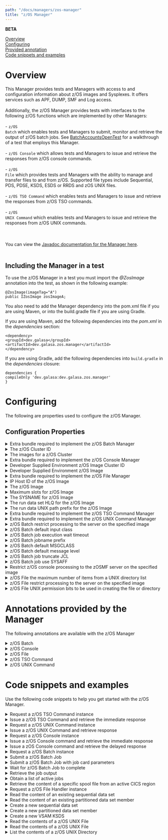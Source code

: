 ```yaml
---
path: "/docs/managers/zos-manager"
title: "z/OS Manager"
---
```


**BETA**

[Overview](#overview)<br>
[Configuring](#configuring)<br>
[Provided annotation](#annotations)<br>
[Code snippets and examples](#codesnippets)<br>

# <a name="overview"></a>Overview
This Manager provides tests and Managers with access to and configuration information about z/OS images and Sysplexes. It offers services such as APF, DUMP, SMF and Log access. <br><br> Additionally, the z/OS Manager provides tests with interfaces to the following z/OS functions which are implemented by other Managers: <br><br> - <code>z/OS Batch</code> which enables tests and Managers to submit, monitor and retrieve the output of z/OS batch jobs. See <a href="/docs/running-simbank-tests/batch-accounts-open-test">BatchAccountsOpenTest</a> for a walkthrough of a test that employs this Manager.<br><br> - <code>z/OS Console</code> which allows tests and Managers to issue and retrieve the responses from z/OS console commands.<br><br> - <code>z/OS File</code> which provides tests and Managers with the ability to manage and transfer files to and from z/OS. Supported file types include Sequential, PDS, PDSE, KSDS, ESDS or RRDS and zOS UNIX files.<br><br> - <code>z/OS TSO Command</code> which enables tests and Managers to issue and retrieve the responses from z/OS TSO commands. <br><br> - <code>z/OS UNIX Command</code> which enables tests and Managers to issue and retrieve the responses from z/OS UNIX commands.<br><br> <br><br> You can view the <a href="https://javadoc.galasa.dev/dev/galasa/zos/package-summary.html">Javadoc documentation for the Manager here</a>. <br><br>

## <a name="dependencies"></a>Including the Manager in a test

To use the z/OS Manager in a test you must import the _@ZosImage_ annotation into the test, as shown in the following example: 

```
@ZosImage(imageTag="A")
public IZosImage zosImageA;
```

You also need to add the Manager dependency into the pom.xml file if you are using Maven, or into the build.gradle file if you are using Gradle. 

If you are using Maven, add the following dependencies into the _pom.xml_ in the _dependencies_ section:

```
<dependency>
<groupId>dev.galasa</groupId>
<artifactId>dev.galasa.zos.manager</artifactId>
</dependency>
```

If you are using Gradle, add the following dependencies into ```build.gradle``` in the _dependencies_ closure:

```
dependencies {
compileOnly 'dev.galasa:dev.galasa.zos.manager'
}
```

# <a name="configuring"></a>Configuring 
The following are properties used to configure the z/OS Manager.

## <a name="cps"></a>Configuration Properties
 
<details>
<summary>Extra bundle required to implement the z/OS Batch Manager</summary>

| Property: | Extra bundle required to implement the z/OS Batch Manager |
| --------------------------------------- | :------------------------------------- |
| Name: | zos.bundle.extra.batch.manager |
| Description: | The name of the Bundle that implements the z/OS Batch Manager |
| Required:  | No |
| Default value: | dev.galasa.common.zosbatch.zosmf.manager |
| Valid values: | $validValues |
| Examples: | <code>zos.bundle.extra.batch.manager=dev.galasa.common.zosbatch.zosmf.manager</code><br> |

</details>
 
<details>
<summary>The z/OS Cluster ID</summary>

| Property: | The zOS Cluster ID |
| --------------------------------------- | :------------------------------------- |
| Name: | zos.tag.[tag].clusterid |
| Description: | The z/OS Cluster ID for the specified tag |
| Required:  | No |
| Default value: | None |
| Valid values: | $validValues |
| Examples: | <code>zos.tag.[tag].clusterid=plex1</code><br> |

</details>
 
<details>
<summary>The images for a z/OS Cluster</summary>

| Property: | The images for a z/OS Cluster |
| --------------------------------------- | :------------------------------------- |
| Name: | zos.cluster.[clusterId].images |
| Description: | The z/OS Images for the specified cluster |
| Required:  | No |
| Default value: | None |
| Valid values: | $validValues |
| Examples: | <code>zos.cluster.[clusterId].images=SYSA,SYSB,SYSC</code><br> |

</details>
 
<details>
<summary>Extra bundle required to implement the z/OS Console Manager</summary>

| Property: | Extra bundle required to implement the z/OS Console Manager |
| --------------------------------------- | :------------------------------------- |
| Name: | zos.bundle.extra.console.manager |
| Description: | The name of the Bundle that implements the z/OS Console Manager |
| Required:  | No |
| Default value: | dev.galasa.common.zosconsole.zosmf.manager |
| Valid values: | $validValues |
| Examples: | <code>zos.bundle.extra.console.manager=dev.galasa.common.zosconsole.zosmf.manager</code><br> |

</details>
 
<details>
<summary>Developer Supplied Environment z/OS Image Cluster ID</summary>

| Property: | Developer Supplied Environment z/OS Image Cluster ID |
| --------------------------------------- | :------------------------------------- |
| Name: | zos.dse.tag.[tag].clusterid |
| Description: | The Cluster ID for the specified tag |
| Required:  | No |
| Default value: | None |
| Valid values: | $validValues |
| Examples: | <code>zos.dse.tag.[tag].clusterid=PLEXA</code><br> |

</details>
 
<details>
<summary>Developer Supplied Environment z/OS Image</summary>

| Property: | Developer Supplied Environment z/OS Image |
| --------------------------------------- | :------------------------------------- |
| Name: | zos.dse.tag.[tag].imageid |
| Description: | The image ID of the Developer Supplied Environment for the specified tag |
| Required:  | No |
| Default value: | None |
| Valid values: | $validValues |
| Examples: | <code>zos.dse.tag.[tag].imageid=SYSA</code><br> |

</details>
 
<details>
<summary>Extra bundle required to implement the z/OS File Manager</summary>

| Property: | Extra bundle required to implement the z/OS File Manager |
| --------------------------------------- | :------------------------------------- |
| Name: | zos.bundle.extra.file.manager |
| Description: | The name of the Bundle that implements the z/OS File Manager |
| Required:  | No |
| Default value: | dev.galasa.common.zosfile.zosmf.manager |
| Valid values: | $validValues |
| Examples: | <code>zos.bundle.extra.file.manager=dev.galasa.common.zosfile.zosmf.manager</code><br> |

</details>
 
<details>
<summary>IP Host ID of the z/OS Image</summary>

| Property: | IP Host ID of the z/OS Image |
| --------------------------------------- | :------------------------------------- |
| Name: | zos.image.[tag].iphostid |
| Description: | The IP Host ID of the z/OS Image for the supplied tag.<br>  If CPS property zos.image.[tag].iphostid exists, then that is returned, otherwise the z/OS Image ID is returned |
| Required:  | No |
| Default value: | None |
| Valid values: | $validValues |
| Examples: | <code>zos.image.[tag].iphostid=sysa.ibm.com</code><br> |

</details>
 
<details>
<summary>The z/OS Image</summary>

| Property: | The z/OS Image |
| --------------------------------------- | :------------------------------------- |
| Name: | zos.dse.tag.[tag].imageid |
| Description: | The image ID for the specified tag |
| Required:  | No |
| Default value: | None |
| Valid values: | $validValues |
| Examples: | <code>zos.dse.tag.[tag].imageid=SYSA</code><br> |

</details>
 
<details>
<summary>Maximum slots for z/OS Image</summary>

| Property: | Maximum slots for z/OS Image |
| --------------------------------------- | :------------------------------------- |
| Name: | zos.image.[tag].max.slots |
| Description: | The maximum slots available on a z/OS Image for the specified tag |
| Required:  | No |
| Default value: | 2 |
| Valid values: | $validValues |
| Examples: | <code>zos.image.[tag].max.slots=2</code><br> |

</details>
 
<details>
<summary>The SYSNAME for z/OS Image</summary>

| Property: | The SYSNAME for z/OS Image |
| --------------------------------------- | :------------------------------------- |
| Name: | zos.image.[imageid].sysname |
| Description: | The SYSNAME for the z/OS image |
| Required:  | No |
| Default value: | The image ID of the image |
| Valid values: | $validValues |
| Examples: | <code>zos.image.IMAGEA.sysname=SYSA</code><br> |

</details>
 
<details>
<summary>The run data set HLQ for the z/OS Image</summary>

| Property: | The run data set HLQ for the z/OS Image |
| --------------------------------------- | :------------------------------------- |
| Name: | zos.run.[image].dataset.hlq |
| Description: | The data set HLQ(s) for temporary data sets created on z/OS Image.<br>  If CPS property zos.run.[image].dataset.hlq exists, then that is returned |
| Required:  | No |
| Default value: | runuser.GALASA |
| Valid values: | $validValues |
| Examples: | <code>zos.run.[image].dataset.hlq=USERID.GALASA</code><br> |

</details>
 
<details>
<summary>The run data UNIX path prefix for the z/OS Image</summary>

| Property: | The run data UNIX path prefix for the z/OS Image |
| --------------------------------------- | :------------------------------------- |
| Name: | zos.run.[image].unix.path.prefix |
| Description: | The UNIX path prefix for temporary data sets created on z/OS Image.<br>  If CPS property zos.run.[image].unix.path.prefix exists, then that is returned |
| Required:  | No |
| Default value: | /u/runuser/Galasa |
| Valid values: | $validValues |
| Examples: | <code>zos.run.[image].unix.path.prefix=/u/userid/Galasa</code><br> |

</details>
 
<details>
<summary>Extra bundle required to implement the z/OS TSO Command Manager</summary>

| Property: | Extra bundle required to implement the z/OS TSO Command Manager |
| --------------------------------------- | :------------------------------------- |
| Name: | zos.bundle.extra.tsocommand.manager |
| Description: | The name of the Bundle that implements the z/OS TSO Command Manager |
| Required:  | No |
| Default value: | dev.galasa.zostsocommand.ssh.manager |
| Valid values: | $validValues |
| Examples: | <code>zos.bundle.extra.tsocommand.manager=dev.galasa.zostsocommand.ssh.manager</code> |

</details>
 
<details>
<summary>Extra bundle required to implement the z/OS UNIX Command Manager</summary>

| Property: | Extra bundle required to implement the z/OS UNIX Command Manager |
| --------------------------------------- | :------------------------------------- |
| Name: | zos.bundle.extra.unixcomand.manager |
| Description: | The name of the Bundle that implements the z/OS UNIX Command Manager |
| Required:  | No |
| Default value: | dev.galasa.zosunixcommand.ssh.manager |
| Valid values: | $validValues |
| Examples: | <code>zos.bundle.extra.unix.manager=dev.galasa.zosunixcommand.ssh.manager</code> |

</details>
 
<details>
<summary>z/OS Batch restrict processing to the server on the specified image</summary>

| Property: | z/OS Batch restrict processing to the server on the specified image |
| --------------------------------------- | :------------------------------------- |
| Name: | zosbatch.batchjob.[imageid].restrict.to.image |
| Description: | Use only the server (e.g. zOSMF, RSE API, etc) running on the image associated with the z/OS Batch job |
| Required:  | No |
| Default value: | false |
| Valid values: | true or false |
| Examples: | <code>zosbatch.batchjob.MVSA.restrict.to.image=true</code><br> <code>zosbatch.batchjob.default.restrict.to.image=false</code> |

</details>
 
<details>
<summary>z/OS Batch default input class</summary>

| Property: | z/OS Batch default input class |
| --------------------------------------- | :------------------------------------- |
| Name: | zosbatch.default.[imageid].input.class |
| Description: | The default input class to set on the job card for submitted jobs |
| Required:  | No |
| Default value: | A |
| Valid values: | a valid JES input class literal |
| Examples: | <code>zosbatch.default.MVSA.input.class=S</code><br> <code>zosbatch.default.input.class=A</code> |

</details>
 
<details>
<summary>z/OS Batch job execution wait timeout</summary>

| Property: | z/OS Batch job execution wait timeout |
| --------------------------------------- | :------------------------------------- |
| Name: | zosbatch.batchjob.[imageid].timeout |
| Description: | The value in seconds to wait for the z/OS Batch job execution to complete when submitted via zOSMF |
| Required:  | No |
| Default value: | 350 |
| Valid values: | 0 to {@link Integer#MAX_VALUE} |
| Examples: | <code>zosbatch.batchjob.MVSA.timeout=350</code><br> <code>zosbatch.batchjob.default.timeout=60</code> |

</details>
 
<details>
<summary>z/OS Batch jobname prefix</summary>

| Property: | z/OS Batch jobname prefix |
| --------------------------------------- | :------------------------------------- |
| Name: | zosbatch.jobname.[imageid].prefix |
| Description: | The z/OS Batch jobname prefix when submitted via zOSMF |
| Required:  | No |
| Default value: | GAL |
| Valid values: | 1-7 characters |
| Examples: | <code>zosbatch.jobname.MVSA.prefix=JOB</code><br> <code>zosbatch.jobname.default.prefix=XXX</code> |

</details>
 
<details>
<summary>z/OS Batch default MSGCLASS</summary>

| Property: | z/OS Batch default MSGCLASS |
| --------------------------------------- | :------------------------------------- |
| Name: | zosbatch.default.[imageid].message.class |
| Description: | The default message class to set on the job card for submitted jobs |
| Required:  | No |
| Default value: | A |
| Valid values: | a valid JES message class literal |
| Examples: | <code>zosbatch.default.MVSA.message.class=S</code><br> <code>zosbatch.default.message.class=A</code> |

</details>
 
<details>
<summary>z/OS Batch default message level</summary>

| Property: | z/OS Batch default message level |
| --------------------------------------- | :------------------------------------- |
| Name: | zosbatch.default.[imageid].message.level |
| Description: | The default message level to set on the job card for submitted jobs |
| Required:  | No |
| Default value: | (1,1) |
| Valid values: | a valid JES message level |
| Examples: | <code>zosbatch.default.MVSA.message.level=(1,1)</code><br> <code>zosbatch.default.message.level=(2,0)</code> |

</details>
 
<details>
<summary>z/OS Batch job truncate JCL</summary>

| Property: | z/OS Batch job truncate JCL |
| --------------------------------------- | :------------------------------------- |
| Name: | zosbatch.batchjob.[imageid].truncate.jcl.records |
| Description: | The z/OSMF submit job will fail if supplied with JCL records greater than 80 characters. Setting this property to true will truncate any records to 80 characters and issue a warning message. |
| Required:  | No |
| Default value: | true |
| Valid values: | true or false |
| Examples: | <code>zosbatch.batchjobe.MVSA.truncate.jcl.records=true</code><br> <code>zosbatch.batchjob.default.truncate.jcl.records=false</code> |

</details>
 
<details>
<summary>z/OS Batch job use SYSAFF</summary>

| Property: | z/OS Batch job use SYSAFF |
| --------------------------------------- | :------------------------------------- |
| Name: | zosbatch.batchjob.[imageid].use.sysaff |
| Description: | Use the run the z/OS Batch job on the specified image by specifying {@code /*JOBPARM SYSAFF=[imageid]} |
| Required:  | No |
| Default value: | true |
| Valid values: | true or false |
| Examples: | <code>zosbatch.batchjobe.MVSA.use.sysaff=true</code><br> <code>zosbatch.batchjob.default.use.sysaff=false</code> |

</details>
 
<details>
<summary>Restrict z/OS console processing to the zOSMF server on the specified image</summary>

| Property: | Restrict z/OS console processing to the zOSMF server on the specified image |
| --------------------------------------- | :------------------------------------- |
| Name: | zosconsole.console.[imageid].restrict.to.image |
| Description: | Use only the zOSMF server running on the image associated with the z/OS Console |
| Required:  | No |
| Default value: | False |
| Valid values: | $validValues |
| Examples: | <code>zosconsole.console.restrict.to.image=true</code><br> <code>zosconsole.console.SYSA.restrict.to.image=true</code> |

</details>
 
<details>
<summary>z/OS File the maximum number of items from a UNIX directory list</summary>

| Property: | z/OS File the maximum number of items from a UNIX directory list |
| --------------------------------------- | :------------------------------------- |
| Name: | zosfile.unix.[imageid].directory.list.max.items |
| Description: | The maximum number of items the server (e.g. zOSMF, RSE API, etc) returns when listing the content of a UNIX directory |
| Required:  | No |
| Default value: | 1000 |
| Valid values: | $validValues |
| Examples: | <code>zosfile.unix.[imageid].directory.list.max.items=1000</code><br> |

</details>
 
<details>
<summary>z/OS File restrict processing to the server on the specified image</summary>

| Property: | z/OS File restrict processing to the server on the specified image |
| --------------------------------------- | :------------------------------------- |
| Name: | zosfile.file.[imageid].restrict.to.image |
| Description: | Use only the server (e.g. zOSMF, RSE API, etc) running on the image associated with the z/OS data set or file |
| Required:  | No |
| Default value: | False |
| Valid values: | $validValues |
| Examples: | <code>zosfile.file.restrict.to.image=true</code><br> <cods>zosfile.file.SYSA.restrict.to.image=true</code> |

</details>
 
<details>
<summary>z/OS File UNIX permission bits to be used in creating the file or directory</summary>

| Property: | z/OS File UNIX permission bits to be used in creating the file or directory |
| --------------------------------------- | :------------------------------------- |
| Name: | zosfile.[imageid].unix.file.permission |
| Description: | The UNIX file or directory permission bits to be used in creating the file or directory |
| Required:  | No |
| Default value: | None |
| Valid values: | $validValues |
| Examples: | <code>zosfile.unix.file.permission=rwxrwx---</code><br> <code>zosfile.SYSA.unix.file.permission=rwxrwxrrx</code> |

</details>

# <a name="annotations"></a>Annotations provided by the Manager

The following annotations are available with the z/OS Manager
<details>
<summary>z/OS Batch</summary>

| Annotation: | z/OS Batch |
| --------------------------------------- | :------------------------------------- |
| Name: | @ZosBatch |
| Description: | The <code>@ZosBatch</code> annotation requests the z/OS Manager to provide a z/OS Batch instance associated with a z/OS image.  The test can request multiple z/OS Batch instances, with the default being associated with the <b>primary</b> z/OS image.<br> At test end, the Manager stores the job output with the test results archive and removes jobs from the JES queue. |
| Attribute: `imageTag` |  The <code>imageTag</code> is used to identify the z/OS image. |
| Syntax: | @ZosImage(imageTag="A")<br> public IZosImage zosImageA;<br> @ZosBatch(imageTag="A")<br> public IZosBatch zosBatchA;<br></code> |
| Notes: | The <code>IZosBatch</code> interface has a single method, {@link IZosBatch#submitJob(String, IZosBatchJobname)} to submit a JCL  as a <code>String</code> and returns a <code>IZosBatchJob</code> instance.<br><br> See <a href="https://javadoc.galasa.dev/dev/galasa/zosbatch/ZosBatch.html" target="_blank">ZosBatch</a>, <a href="https://javadoc.galasa.dev/dev/galasa/zosbatch/IZosBatch.html" target="_blank">IZosBatch</a> and <a href="https://javadoc.galasa.dev/dev/galasa/zosbatch/IZosBatchJob.html" target="_blank">IZosBatchJob</a> to find out more. |

</details>

<details>
<summary>z/OS Console</summary>

| Annotation: | z/OS Console |
| --------------------------------------- | :------------------------------------- |
| Name: | @ZosConsole |
| Description: | The <code>@ZosConsole</code> annotation requests the z/OS Manager to provide a z/OS Console instance associated with a z/OS image.  The test can request multiple z/OS Console instances, with the default being associated with the <b>primary</b> z/OS image.<br> |
| Attribute: `imageTag` |  The tag of the z/OS Image this variable is to be populated with |
| Syntax: | @ZosImage(imageTag="A")<br> public IZosImage zosImageA;<br> @ZosConsole(imageTag="A")<br> public IZosConsole zosConsoleA;<br></code> |
| Notes: | The <code>IZosConsole</code> interface has two methods, {@link IZosConsole#issueCommand(String)} and {@link IZosConsole#issueCommand(String, String)} to issue a command to the z/OS console and returns a <code>IZosConsoleCommand</code> instance.<br><br> See <a href="https://javadoc.galasa.dev/dev/galasa/zosconsole/ZosConsole.html" target="_blank">ZosConsole</a>, <a href="https://javadoc.galasa.dev/dev/galasa/zosconsole/IZosConsole.html" target="_blank">IZosConsole</a> and <a href="https://javadoc.galasa.dev/dev/galasa/zosconsole/IZosConsoleCommand.html" target="_blank">IZosConsoleCommand</a> to find out more. |

</details>

<details>
<summary>z/OS File</summary>

| Annotation: | z/OS File |
| --------------------------------------- | :------------------------------------- |
| Name: | @ZosFileHandler |
| Description: | The <code>@ZosFileHandler</code> annotation requests the z/OS Manager to provide a handler instance to manage data sets and UNIX files on a z/OS image.  A single z/OS File Handler instance can manage multiple z/OS data sets and UNIX files on multiple z/OS images.<br> |
| Syntax: | <code>@ZosFileHandler<br> public IZosFileHandler zosFileHandler;<br></code> |
| Notes: | The <code>IZosFileHandler</code> interface has three methods supplying file name and z/OS image:<br> {@link IZosFileHandler#newDataset(String, dev.galasa.zos.IZosImage)}<br>  {@link IZosFileHandler#newVSAMDataset(String, dev.galasa.zos.IZosImage)}<br> {@link IZosFileHandler#newUNIXFile(String, dev.galasa.zos.IZosImage)}<br> returning an object representing the type of file requested. This can be an existing file or can be created via a method on the file object.<br><br> See <a href="https://javadoc.galasa.dev/dev/galasa/zosfile/ZosFileHandler.html" target="_blank">ZosFileHandler</a>, <a href="https://javadoc.galasa.dev/dev/galasa/zosfile/IZosFileHandler.html" target="_blank">IZosFileHandler</a>, <a href="https://javadoc.galasa.dev/dev/galasa/zosfile/IZosDataset.html" target="_blank">IZosDataset</a>, <a href="https://javadoc.galasa.dev/dev/galasa/zosfile/IZosVSAMDataset.html" target="_blank">IZosVSAMDataset</a> and <a href="https://javadoc.galasa.dev/dev/galasa/zosfile/IZosUNIXFile.html" target="_blank">IZosUNIXFile</a> to find out more. |

</details>

<details>
<summary>z/OS TSO Command</summary>

| Annotation: | z/OS TSO Command |
| --------------------------------------- | :------------------------------------- |
| Name: | @ZosTSOCommand |
| Description: | The <code>@ZosTSOCommand</code> annotation requests the z/OS Manager to provide a z/OS TSO Command instance associated with a z/OS image.  The test can request multiple z/OS TSO Command instances, with the default being associated with the <b>primary</b> z/OS image.<br> |
| Attribute: `imageTag` |  The tag of the z/OS Image this variable is to be populated with |
| Syntax: | @ZosImage(imageTag="A")<br> public IZosImage zosImageA;<br> @ZosTSOCommand(imageTag="A")<br> public IZosTSOCpmmand zosTSOA;<br></code> |
| Notes: | The <code>IZosTSOCommand</code> interface provides the methods {@link IZosTSOCommand#issueCommand(String)} and {@link IZosTSOCommand#issueCommand(String, long)} to issue a command to z/OS TSO Command and returns a <code>String</code>.<br><br> See <a href="https://javadoc.galasa.dev/dev/galasa/zostsocommand/IZosTSOCommand.html" target="_blank">IZosTSOCommand</a> to find out more. |

</details>

<details>
<summary>z/OS UNIX Command</summary>

| Annotation: | z/OS UNIX Command |
| --------------------------------------- | :------------------------------------- |
| Name: | @ZosUNIXCommand |
| Description: | The <code>@ZosUNIXCommand</code> annotation requests the z/OS Manager to provide a z/OS UNIX instance associated with a z/OS image.  The test can request multiple z/OS UNIX Command instances, with the default being associated with the <b>primary</b> z/OS image.<br> |
| Attribute: `imageTag` |  The tag of the z/OS Image this variable is to be populated with |
| Syntax: | @ZosImage(imageTag="A")<br> public IZosImage zosImageA;<br> @ZosUNIXCommand(imageTag="A")<br> public IZosUNIXCommand zosUNIXCommandA;<br></code> |
| Notes: | The <code>IZosUNIXCommand</code> interface provides the methods {@link IZosUNIXCommand#issueCommand(String)} and {@link IZosUNIXCommand#issueCommand(String, long)} to issue a command to z/OS UNIX and returns a <a href="https://javadoc.galasa.dev/dev/galasa/zosunixcommand/String.html" target="_blank">String</a> response.<br><br> See <a href="https://javadoc.galasa.dev/dev/galasa/zosunixcommand/IZosUNIXCommand.html" target="_blank">IZosUNIXCommand</a> to find out more. |

</details>



# <a name="codesnippets"></a>Code snippets and examples

Use the following code snippets to help you get started with the z/OS Manager.
 
<details><summary>Request a z/OS TSO Command instance</summary>

The following snippet shows the code that is required to request a z/OS TSO Command instance in a Galasa test:

```
@ZosImage(imageTag="A")
public IZosImage zosImageA;

@ZosTSOCommand(imageTag="A")
public IZosTSOCommand tsoCommand;
```

The code creates a z/OS TSO Command instance associated with the z/OS Image allocated in the *zosImageA* field.
</details>

<details><summary>Issue a z/OS TSO Command and retrieve the immediate response</summary>

Issue the z/OS TSO `TIME` Command and retrieve the response:

```
String tsoCommandString = "TIME";
String tsoResponse = tsoCommand.issueCommand(tsoCommandString);
```

The String `tsoResponse`  contains the output of the TSO TIME command, e.g. 

```
IKJ56650I TIME-12:01:00 PM. CPU-00:00:00 SERVICE-290 SESSION-00:00:00 APRIL 1,2020
```
</details>
 
<details><summary>Request a z/OS UNIX Command instance</summary>

The following snippet shows the code that is required to request a z/OS UNIX Command instance in a Galasa test:

```
@ZosImage(imageTag="A")
public IZosImage zosImageA;

@ZosUNIXCommand(imageTag="A")
public IZosUNIXCommand unixCommand;
```

The code creates a z/OS UNIX Command instance associated with the z/OS Image allocated in the *zosImageA* field.
</details>

<details><summary>Issue a z/OS UNIX Command and retrieve response</summary>

Issue the z/OS UNIX `date` Command and retrieve the response:

```
String unixCommandString = "date";
String unixResponse = unixCommand.issueCommand(unixCommandString);
```

The String `unixResponse`  contains the output of the UNIX TIME command, e.g. 

```
Wed Apr 1 12:01:00 BST 2020
```
</details>
 
<details><summary>Request a z/OS Console instance</summary>

The following snippet shows the code that is required to request a z/OS Console instance in a Galasa test:

```
@ZosImage(imageTag="A")
public IZosImage zosImageA;

@ZosBatch(imageTag="A")
public IZosConsole zosConsole;
```

The code creates a z/OS Console instance associated with the z/OS Image allocated in the *zosImageA* field.
</details>

<details><summary>Issue a z/OS Console command and retrieve the immediate response</summary>

Issue a z/OS Console command and retrieve the immediate console command response:

```
String command = "D A,L";
IZosConsoleCommand consoleCommand = zosConsole.issueCommand(command);
String immediateResponse = consoleCommand.getResponse();

```
</details>


<details><summary>Issue a zOS Console command and retrieve the delayed response</summary>

Issue a z/OS Console command and retrieve the delayed console command response:

```
String command = "D A,L";
IZosConsoleCommand consoleCommand = zosConsole.issueCommand(command);
String delayedResponse = consoleCommand.requestResponse();

```
</details>
 
<details><summary>Request a z/OS Batch instance</summary>

The following snippet shows the code that is required to request a z/OS Batch instance in a Galasa test:

```
@ZosImage(imageTag="A")
public IZosImage zosImageA;

@ZosBatch(imageTag="A")
public IZosBatch zosBatch;
```


The code creates a z/OS Batch instance associated with the allocated with the z/OS Image allocated in the *zosImageA* field.
</details>

<details><summary>Submit a z/OS Batch Job</summary>

Submit a z/OS Batch Job using the supplied JCL and a Galasa allocated Job Name:

```
String jcl = "//STEP1    EXEC PGM=IEFBR14";
IZosBatchJob batchJob = zosBatch.submitJob(jcl, null);
```
</details>


<details><summary>Submit a z/OS Batch Job with job card parameters</summary>

Submit a z/OS Batch Job using the supplied JCL, a Galasa allocated Job Name and overidding the default input and message class:

```
String jcl = "//STEP1    EXEC PGM=IEFBR14";
ZosBatchJobcard jobcard = new ZosBatchJobcard().
                          .setInputClass("B")
                          .setMsgClass("X");
IZosBatchJob batchJob = zosBatch.submitJob(jcl, null, jobcard);
```
</details>

<details><summary>Wait for z/OS Batch Job to complete</summary>

Wait for z/OS Batch job to complete and check maximum return code:

```
if (batchJob.waitForJob() > 0) {
    logger.info("Batch job failed RETCODE=" + batchJob.getRetcode();
}
```

prints, for example:

```
Batch job failed RETCODE=CC 0020
```

or

```
Batch job failed RETCODE=ABEND S0C4
```
</details>


<details><summary>Retrieve the job output</summary>

Use the following code to retrieve the output from a z/OS Batch Job:

```
IZosBatchJobOutput jobOutput = batchJob.retrieveOutput();
List<IZosBatchJobOutputSpoolFile> spoolFiles = jobOutput.getSpoolFiles();
for (IZosBatchJobOutputSpoolFile spoolFile : spoolFiles) {
    String ddName = spoolFile.getDdname();
    String output = spoolFile.getRecords();
    ...
}

```
</details>

<details><summary>Obtain a list of active jobs</summary>

Use the following code to obtain a list of active jobs called *MYJOB1* with an owner of *USERID*:

```
List<IZosBatchJob> jobs = zosBatch.getJobs("MYJOB1", "USERID");
for (IZosBatchJob job : jobs) {
    if (job.getStatus().equals("ACTIVE")) {
        ...
    }
}

```
</details>

<details><summary>Retrieve the content of a specific spool file from an active CICS region</summary>

Use the following code to retrieve and process the output from the *MSGUSR* spool file:

```
List<IZosBatchJob> jobs = zosBatch.getJobs("CICSRGN", "CICSUSR");
for (IZosBatchJob job : jobs) {
    if (job.getStatus().equals("ACTIVE")) {
        String msgusr = cicsJob.getSpoolFile("MSGUSR");
        if (msgusr.contains("DFHAC2236")) {
            ...
        }
        break;
    }
}

```


The code retrieves a list of CICS regions named *CICSRGN* with and owner of *CICSUSR*. It then loops through until it finds the first active region. The content of the *MSGUSR* spool file is obtained and checked for the string *DFHAC2236*.

In this example, we assume there will only one spool file with the ddname of *MSGUSR*. If this were not the case, the following code could be used:

```
List<IZosBatchJob> jobs = zosBatch.getJobs("CICSRGN", "CICSUSR");
for (IZosBatchJob job : jobs) {
    List<IZosBatchJobOutputSpoolFile> spoolFiles = job.retrieveOutput().getSpoolFiles();
    for (IZosBatchJobOutputSpoolFile spoolFile : spoolFiles) {
        if (spoolFile.getDdname().equals("SYSOUT") &&
            spoolFile.getStepname().equals("STEP2")) {
            String output = spoolFile.getRecords();
            ...
        }
    }
}

```

Here, the code retrieves the content of the *SYSOUT* spool file for job step *STEP2*.
</details>
 
<details><summary>Request a z/OS File Handler instance</summary>

The following snippet shows the code that is required to request a z/OS File Handler instance in a Galasa test:

```
@ZosFileHandler
public IZosFileHandler zosFileHandler;
```
</details>

<details><summary>Read the content of an existing sequential data set</summary>

Create a new *IZosDataset* object representing an existing sequential data set. If the data set exists, retrieve the content in text mode:

```
@ZosImage(imageTag="A")
public IZosImage zosImage;

@ZosFileHandler
public IZosFileHandler zosFileHandler;
...
IZosDataset dataSet = zosFileHandler.newDataset("GALASA.EXISTING.DATASET.SEQ", zosImage);
if (dataSet.exists()) {
    String content = dataSet.retrieveAsText();
    ...
}
```
</details>


<details><summary>Read the content of an existing partitioned data set member</summary>

Create a new *IZosDataset* object representing an existing partitioned data set (PDS). If the PDS exists, check if the member exists and retrieve it's content in text mode:

```
@ZosImage(imageTag="A")
public IZosImage zosImage;

@ZosFileHandler
public IZosFileHandler zosFileHandler;
...
IZosDataset dataSet = zosFileHandler.newDataset("GALASA.EXISTING.DATASET.SEQ, zosImage);
    String memberName = "MEMBER1";
    if (dataSet.exists() && dataSet.memberExists(memberName)) {
        String content = dataSet.memberRetrieveAsText(memberName);
        ...
    }
```
</details>


<details><summary>Create a new sequential data set</summary>

Create a new *IZosDataset* object representing a new sequential data set. If the data set does not exist, allocate the data set with attributes to the equivalent of the following JCL:

```
//NEWDS    DD DSN=GALASA.NEW.DATASET.SEQ,DISP=(NEW,CATLG),
//            DSORG=PS,RECFM=FB,LRECL=80,BLKSIZE=32720,
//            UNIT=SYSDA,SPACE=(TRK,(1,1))
```
Finally, content is written to the data set in text mode:


```
@ZosImage(imageTag="A")
public IZosImage zosImage;

@ZosFileHandler
public IZosFileHandler zosFileHandler;
...
IZosDataset dataSet = zosFileHandler.newDataset("GALASA.NEW.DATASET.SEQ", zosImage);
    if (!dataSet.exists()) {
        dataSet.setDatasetOrganization(DatasetOrganization.SEQUENTIAL);
        dataSet.setRecordFormat(RecordFormat.FIXED_BLOCKED);
        dataSet.setRecordlength(80);
        dataSet.setBlockSize(32720);
        dataSet.setUnit("SYSDA");
        dataSet.setSpace(SpaceUnit.TRACKS, 1, 1);
        dataSet.create();
    }
    List<String> records = new ArrayList<>();
    records.add("RECORD 1");
    records.add("RECORD 2");
    records.add("RECORD 3");
    dataSet.storeText(String.join("\n", records));
```
</details>

<details><summary>Create a new partitioned data set member</summary>

Create a new *IZosDataset* object representing a new partitioned data (PDS) set member. If the data set does not exist, allocate the PDS with attributes to the equivalent of the following JCL:

```
//NEWPDS   DD DSN=GALASA.NEW.DATASET.PDS,DISP=(NEW,CATLG),
//            DSORG=PS,RECFM=FB,LRECL=80,BLKSIZE=32720,
//            UNIT=SYSDA,SPACE=(TRK,(1,1,15))
```
Finally, content is written to a member in the PDS in text mode:


```
@ZosImage(imageTag="A")
public IZosImage zosImage;

@ZosFileHandler
public IZosFileHandler zosFileHandler;
...
IZosDataset dataSet = zosFileHandler.newDataset("GALASA.NEW.DATASET.PDS", zosImage);
if (!dataSet.exists()) {
    dataSet.setDatasetOrganization(DatasetOrganization.SEQUENTIAL);
    dataSet.setRecordFormat(RecordFormat.FIXED_BLOCKED);
    dataSet.setRecordlength(80);
    dataSet.setBlockSize(32720);
    dataSet.setUnit("SYSDA");
    dataSet.setSpace(SpaceUnit.TRACKS, 1, 1);
    dataSet.setDirectoryBlocks(15);
    dataSet.create();
}
String memberName = "MEMBER1";
List<String> records = new ArrayList<>();
    records.add("RECORD 1");
    records.add("RECORD 2");
    records.add("RECORD 3");
    dataSet.memberStoreText(memberName, String.join("\n", records));
}
```
To create a PDS/E, i.e. the JCL equivalent of

```
DSNTYPE=LIBRARY
```
use

```
dataSet.setDatasetType(DSType.LIBRARY);
```
instead of setting the number of directory blocks.
</details>

<details><summary>Create a new VSAM KSDS</summary>

Create a new *IZosVSAMDataset* object representing a new VSAM KSDS data set. If the data set is allocated with a minimum set of attributes:

```
IZosVSAMDataset vsamDataSet = zosFileHandler.newVSAMDataset("ROBERTD.GALASA.TEST.DS.ANOTHER.KSDS", zosImage);
vsamDataSet.setSpace(VSAMSpaceUnit.CYLINDERS, 1, 1);
vsamDataSet.setRecordSize(50, 101);
vsamDataSet.create();
```
</details>

<details><summary>Read the contents of a z/OS UNIX File</summary>

Create a new *IZosDataset* object representing a UNIX file. If the file exists, retrieve the content in text mode:

```
IZosUNIXFile unixFile = zosFileHandler.newUNIXFile("/tmp/Galasa/existingFile", zosImage);
if (unixFile.exists()) {
    unixFile.setDataType(UNIXFileDataType.TEXT);
    String content = unixFile.retrieve();
}
```

</details>

<details><summary>Read the contents of a z/OS UNIX File</summary>

Create a new *IZosDataset* object representing a new UNIX file. If UNIX file does not exist, create it. Write to the file in binary mode:

```
IZosUNIXFile unixFile = zosFileHandler.newUNIXFile("/tmp/Galasa/newFile", zosImage);
if (!unixFile.exists()) {
    unixFile.create();
}
List<String> properties = new ArrayList<>();
properties.add("dev.galasa.property1=value1");
properties.add("dev.galasa.property2=value2");
properties.add("dev.galasa.property3=value3");
unixFile.setDataType(UNIXFileDataType.BINARY);
unixFile.store(String.join("\n", properties));
```

</details>

<details><summary>List the contents of a z/OS UNIX Directory</summary>

Create a new *IZosDataset* object representing a new UNIX directory. If UNIX directory exists, list its contents:

```
IZosUNIXFile unixDirectory = zosFileHandler.newUNIXFile("/tmp/Galasa/", zosImage);
if (unixDirectory.exists())
{
    Map<String, String> dir = unixDirectory.directoryListRecursive();
    for (Map.Entry<String, String> entry : dir.entrySet()) {
        logger.info(String.format("%2$-9s: %1$s", entry.getKey(), entry.getValue()));
   }
}
```

Example output:

```
directory: /tmp/Galasa/dira
file     : /tmp/Galasa/dira/file1
file     : /tmp/Galasa/dira/file2
file     : /tmp/Galasa/existingFile
file     : /tmp/Galasa/newFile
```

</details>
